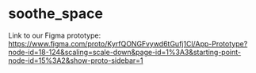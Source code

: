 # soothe_space

Link to our Figma prototype:
https://www.figma.com/proto/KyrfQONGFvywd6tGufj1Cl/App-Prototype?node-id=18-124&scaling=scale-down&page-id=1%3A3&starting-point-node-id=15%3A2&show-proto-sidebar=1
